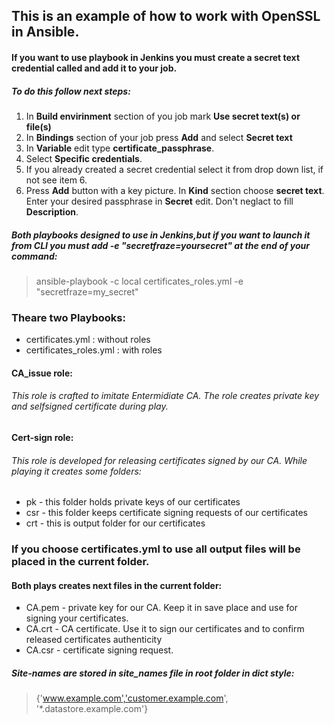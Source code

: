 ## This is an example of how to work with OpenSSL in Ansible.
#### If you want to use playbook in Jenkins you must create a secret text credential called and add it to your job. 
##### To do this follow next steps:
1. In **Build envirinment** section of you job mark **Use secret text(s) or file(s)**
2. In **Bindings** section of your job press **Add** and select **Secret text**
3. In **Variable** edit type **certificate_passphrase**.
4. Select **Specific credentials**.
5. If you already created a secret credential select it from drop down list, if not see item 6.
6. Press **Add** button with a key picture. In **Kind** section choose **secret text**. Enter your desired passphrase in **Secret** edit. Don't neglact to fill **Description**.

##### Both playbooks designed to use in Jenkins,but if you want to launch it from CLI you must add **-e "secretfraze=yoursecret"** at the end of your command:
> ansible-playbook -c local certificates_roles.yml -e "secretfraze=my_secret"
### Theare two Playbooks:
* certificates.yml : without roles
* certificates_roles.yml : with roles
#### CA_issue role:
###### This role is crafted to imitate Entermidiate CA. The role creates private key and selfsigned certificate during play.
#### Cert-sign role:
###### This role is developed for releasing certificates signed by our CA. While playing it creates some folders:
* pk - this folder holds private keys of our certificates
* csr - this folder keeps certificate signing requests of our certificates
* crt - this is output folder for our certificates
### If you choose **certificates.yml** to use all output files will be placed in the current folder.
#### Both plays creates next files in the current folder:
* CA.pem - private key for our CA. Keep it in save place and use for signing your certificates.
* CA.crt - CA certificate. Use it to sign our certificates and to confirm released certificates authenticity
* CA.csr - certificate signing request. 
##### Site-names are stored in **site_names** file in root folder in dict style:
> {'www.example.com','customer.example.com', '*.datastore.example.com'}
